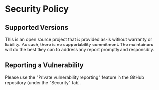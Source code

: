 # Security Policy

## Supported Versions

This is an open source project that is provided as-is without warranty or liability.
As such, there is no supportability commitment. The maintainers will do the best they can to address any report promptly and responsibly.

## Reporting a Vulnerability

Please use the "Private vulnerability reporting" feature in the GitHub repository (under the "Security" tab).

